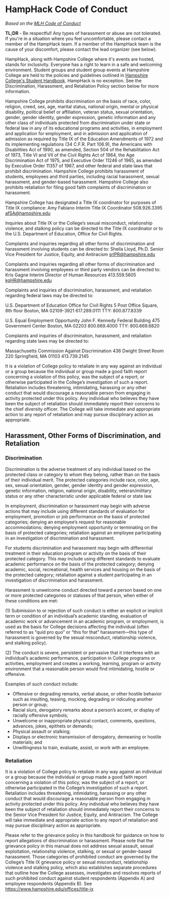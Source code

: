 # HampHack Code of Conduct

_Based on the [MLH Code of Conduct](https://static.mlh.io/docs/mlh-code-of-conduct.pdf)_

**TL;DR** - Be respectful! Any types of harassment or abuse are not tolerated. If you're in a situation where you feel uncomfortable, please contact a member of the HampHack team. If a member of the HampHack team is the cause of your discomfort, please contact the lead organizer (see below).

HampHack, along with Hampshire College where it's events are hosted, stands for inclusivity. Everyone has a right to learn in a safe and welcoming environment. Student groups and student group events at Hampshire College are held to the policies and guidelines outlined in [Hampshire College's Student Handbook](https://handbook.hampshire.edu/node/1). HampHack is no exception. See the Discrimination, Harassment, and Retaliation Policy section below for more information.

Hampshire College prohibits discrimination on the basis of race, color, religion, creed, sex, age, marital status, national origin, mental or physical disability, political belief or affiliation, veteran status, sexual orientation, gender, gender identity, gender expression, genetic information and any other class of individuals protected from discrimination under state or federal law in any of its educational programs and activities, in employment and application for employment, and in admission and application of admission as required by Title IX of the Education Amendments of 1972 and its implementing regulations (34 C.F.R. Part 106.9), the Americans with Disabilities Act of 1990, as amended, Section 504 of the Rehabilitation Act of 1973, Title VI and VII of the Civil Rights Act of 1964, the Age Discrimination Act of 1975, and Executive Order 11246 of 1965, as amended by Executive Order 11357 of 1967, and other federal and state laws that prohibit discrimination. Hampshire College prohibits harassment of students, employees and third parties, including racial harassment, sexual harassment, and gender-based harassment. Hampshire College also prohibits retaliation for filing good faith complaints of discrimination or harassment.

Hampshire College has designated a Title IX coordinator for purposes of Title IX compliance:
Amy Fabiano
Interim Title IX Coordinator
508.926.3395
afSA@hampshire.edu

Inquiries about Title IX or the College’s sexual misconduct, relationship violence, and stalking policy can be directed to the Title IX coordinator or to the U.S. Department of Education, Office for Civil Rights.

Complaints and inquiries regarding all other forms of discrimination and harassment involving students can be directed to:
Sheila Lloyd, Ph.D.
Senior Vice President for Justice, Equity, and Antiracism
srlPR@hampshire.edu

Complaints and inquiries regarding all other forms of discrimination and harassment involving employees or third party vendors can be directed to:
Kris Gagne
Interim Director of Human Resources
413.559.5605
kgHR@hampshire.edu

Complaints and inquiries of discrimination, harassment, and retaliation regarding federal laws may be directed to:

U.S. Department of Education
Office for Civil Rights
5 Post Office Square, 8th floor
Boston, MA 02109-3921
617.289.0111
TTY: 800.877.8339

U.S. Equal Employment Opportunity
John F. Kennedy Federal Building
475 Government Center
Boston, MA 02203
800.669.4000
TTY: 800.669.6820

Complaints and inquiries of discrimination, harassment, and retaliation regarding state laws may be directed to:

Massachusetts Commission Against Discrimination
436 Dwight Street
Room 220
Springfield, MA 01103
413.739.2145

It is a violation of College policy to retaliate in any way against an individual or a group because the individual or group made a good faith report concerning a violation of this policy, was the subject of a report, or otherwise participated in the College’s investigation of such a report. Retaliation includes threatening, intimidating, harassing or any other conduct that would discourage a reasonable person from engaging in activity protected under this policy. Any individual who believes they have been the subject of retaliation should immediately report their concerns to the chief diversity officer. The College will take immediate and appropriate action to any report of retaliation and may pursue disciplinary action as appropriate.

## Harassment, Other Forms of Discrimination, and Retaliation

### Discrimination

Discrimination is the adverse treatment of any individual based on the protected class or category to whom they belong, rather than on the basis of their individual merit. The protected categories include race, color, age, sex, sexual orientation, gender, gender identity and gender expression, genetic information, religion, national origin, disability, veteran/military status or any other characteristic under applicable federal or state law.

In employment, discrimination or harassment may begin with adverse actions that may include using different standards of evaluation for employment, promotion or job performance on the basis of protected categories; denying an employee’s request for reasonable accommodations; denying employment opportunity or terminating on the basis of protected categories; retaliation against an employee participating in an investigation of discrimination and harassment.

For students discrimination and harassment may begin with differential treatment in their education program or activity on the basis of their protected category. This may include using different standards to evaluate academic performance on the basis of the protected category; denying academic, social, recreational, health services and housing on the basis of the protected category; retaliation against a student participating in an investigation of discrimination and harassment.

Harassment is unwelcome conduct directed toward a person based on one or more protected categories or statuses of that person, when either of these conditions are met:

(1) Submission to or rejection of such conduct is either an explicit or implicit term or
condition of an individual’s academic standing, evaluation of academic
work or advancement in an academic program, or employment, is used as the basis for College
decisions affecting the individual (often referred to as “quid pro quo” or “this for that”
harassment—this type of harassment is governed by the sexual misconduct, relationship violence, and stalking policy).

(2) The conduct is severe, persistent or pervasive that it interferes with an individual’s academic performance, participation in College programs or activities, employment and creates a working, learning, program or activity environment that a reasonable person would find intimidating, hostile or offensive.

Examples of such conduct include:

- Offensive or degrading remarks, verbal abuse, or other hostile behavior such as insulting, teasing, mocking, degrading or ridiculing another person or group;
- Racial slurs, derogatory remarks about a person’s accent, or display of racially offensive symbols;
- Unwelcome or inappropriate physical contact, comments, questions, advances, jokes, epithets or demands;
- Physical assault or stalking;
- Displays or electronic transmission of derogatory, demeaning or hostile materials; and
- Unwillingness to train, evaluate, assist, or work with an employee.

### Retaliation

It is a violation of College policy to retaliate in any way against an individual or a group because the individual or group made a good faith report concerning a violation of this policy, was the subject of a report, or otherwise participated in the College’s investigation of such a report. Retaliation includes threatening, intimidating, harassing or any other conduct that would discourage a reasonable person from engaging in activity protected under this policy. Any individual who believes they have been the subject of retaliation should immediately report their concerns to the Senior Vice President for Justice, Equity, and Antiracism. The College will take immediate and appropriate action to any report of retaliation and may pursue disciplinary action as appropriate.

Please refer to the grievance policy in this handbook for guidance on how to report allegations of discrimination or harassment. Please note that the grievance policy in this manual does not address sexual assault, sexual exploitation, relationship violence, stalking, or sexual or gender-based harassment. Those categories of prohibited conduct are governed by the College’s Title IX grievance policy or sexual misconduct, relationship violence and stalking policy, which also establishes separate procedures that outline how the College assesses, investigates and resolves reports of such prohibited conduct against student respondents (Appendix A) and employee respondents (Appendix B). See https://www.hampshire.edu/offices/title-ix
